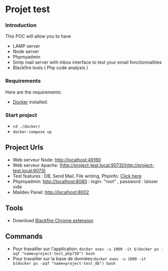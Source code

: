 # Projet test

### Introduction
This POC will allow you to have
- LAMP server
- Node server 
- Phpmyadmin
- Smtp mail server with inbox interface to test your email fonctionnalities
- Blackfire tools ( Php code analysis )

### Requirements

Here are the requirements:
- [Docker](https://www.docker.com/) installed.

### Start project 
- `cd ./docker/`
- `docker-compose up`

## Project Urls 
- Web serveur Node: [http://localhost:49160](http://localhost:49160)
- Web serveur Apache: [http://project-test.local:9073](http://project-test.local:9073)
- Test features : DB, Send Mail, File writing, Phpinfo: [Click here](http://project-test.local:9073/_tests/scripts/)
- Phpmyadmin: [http://localhost:8080](http://localhost:8080) : login: "root" , password : laisser vide
- Maildev Panel: [http://localhost:8002](http://localhost:8002)

## Tools  
- Download [Blackfire Chrome extension](https://chrome.google.com/webstore/detail/blackfire-profiler/miefikpgahefdbcgoiicnmpbeeomffld)

## Commands
- Pour travailler sur l'application: `docker exec -u 1000 -it $(docker ps -aqf "name=project-test_php730") bash`
- Pour travailler sur la base de données:`docker exec -u 1000 -it $(docker ps -aqf "name=project-test_db") bash`